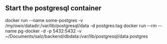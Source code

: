 
## Start the postgresql container
docker run --name some-postgres -v /my/own/datadir:/var/lib/postgresql/data -d postgres:tag
docker run --rm   --name pg-docker -d -p 5432:5432 -v ~/Documents/salz/backend/dbdata:/var/lib/postgresql/data  postgres
